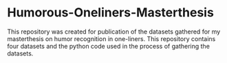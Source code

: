 # Humorous-Oneliners-Masterthesis
This repository was created for publication of the datasets gathered for my masterthesis on humor recognition in one-liners. This repository contains four datasets and the python code used in the process of gathering the datasets.
